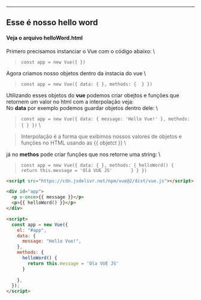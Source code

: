 * * * * *

Esse é nosso hello word
-----------------------

#### Veja o arquivo helloWord.html 

Primero precisamos instanciar o Vue com o código abaixo: \
>`const app = new Vue({ })`

Agora criamos nosso objetos dentro da instacia do vue \
>`const app = new Vue({ data: { }, methods: {  } })`

Utilizando esses objetos do **vue** podemos criar obejtos e funções que
retornem um valor no html com a interpolação veja: \
 No **data** por exemplo podemos guardar objetos dentro dele: \
>`const app = new Vue({ data: { message: 'Hello Vue!' }, methods: { } })`
\

>Interpolação é a forma que exibimos nossos valores de objetos e funções no HTML usando as 
{{ objetct }} \

 já no **methos** pode criar funções que nos retorne uma string: \
>`const app = new Vue({ data: { }, methods: { helloWord() {         return this.message = 'Olá VUE JS'       } } })`


```html
<script src="https://cdn.jsdelivr.net/npm/vue@2/dist/vue.js"></script>

<div id="app">
  <p v-once>{{ message }}</p> 
  <p>{{ helloWord() }}</p> 
</div>

<script>
  const app = new Vue({
    el: "#app",
    data: {
      message: "Hello Vue!",
    },
    methods: {
      helloWord() {
        return this.message = 'Ola VUE JS'
      }
      
    },
  });
</script>
```

